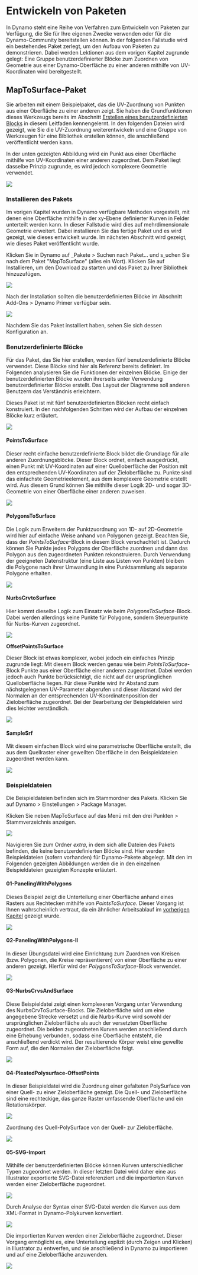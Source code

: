 # Entwickeln von Paketen

In Dynamo steht eine Reihe von Verfahren zum Entwickeln von Paketen zur Verfügung, die Sie für Ihre eigenen Zwecke verwenden oder für die Dynamo-Community bereitstellen können. In der folgenden Fallstudie wird ein bestehendes Paket zerlegt, um den Aufbau von Paketen zu demonstrieren. Dabei werden Lektionen aus dem vorigen Kapitel zugrunde gelegt: Eine Gruppe benutzerdefinierter Blöcke zum Zuordnen von Geometrie aus einer Dynamo-Oberfläche zu einer anderen mithilfe von UV-Koordinaten wird bereitgestellt.

## MapToSurface-Paket

Sie arbeiten mit einem Beispielpaket, das die UV-Zuordnung von Punkten aus einer Oberfläche zu einer anderen zeigt. Sie haben die Grundfunktionen dieses Werkzeugs bereits im Abschnitt [Erstellen eines benutzerdefinierten Blocks](../6-1\_custom-nodes/2-creating.md) in diesem Leitfaden kennengelernt. In den folgenden Dateien wird gezeigt, wie Sie die UV-Zuordnung weiterentwickeln und eine Gruppe von Werkzeugen für eine Bibliothek erstellen können, die anschließend veröffentlicht werden kann.

In der unten gezeigten Abbildung wird ein Punkt aus einer Oberfläche mithilfe von UV-Koordinaten einer anderen zugeordnet. Dem Paket liegt dasselbe Prinzip zugrunde, es wird jedoch komplexere Geometrie verwendet.

![](../images/6-2/3/uvMap.jpg)

### Installieren des Pakets

Im vorigen Kapitel wurden in Dynamo verfügbare Methoden vorgestellt, mit denen eine Oberfläche mithilfe in der xy-Ebene definierter Kurven in Felder unterteilt werden kann. In dieser Fallstudie wird dies auf mehrdimensionale Geometrie erweitert. Dabei installieren Sie das fertige Paket und es wird gezeigt, wie dieses entwickelt wurde. Im nächsten Abschnitt wird gezeigt, wie dieses Paket veröffentlicht wurde.

Klicken Sie in Dynamo auf _Pakete > Suchen nach Paket... und s_uchen Sie nach dem Paket "MapToSurface" (alles ein Wort). Klicken Sie auf Installieren, um den Download zu starten und das Paket zu Ihrer Bibliothek hinzuzufügen.

![](../images/6-2/3/developpackage-installpackage01.jpg)

Nach der Installation sollten die benutzerdefinierten Blöcke im Abschnitt Add-Ons > Dynamo Primer verfügbar sein.

![](<../images/6-2/3/develop package - install package 02 (1) (2) (2).jpg>)

Nachdem Sie das Paket installiert haben, sehen Sie sich dessen Konfiguration an.

### Benutzerdefinierte Blöcke

Für das Paket, das Sie hier erstellen, werden fünf benutzerdefinierte Blöcke verwendet. Diese Blöcke sind hier als Referenz bereits definiert. Im Folgenden analysieren Sie die Funktionen der einzelnen Blöcke. Einige der benutzerdefinierten Blöcke wurden ihrerseits unter Verwendung benutzerdefinierter Blöcke erstellt. Das Layout der Diagramme soll anderen Benutzern das Verständnis erleichtern.

Dieses Paket ist mit fünf benutzerdefinierten Blöcken recht einfach konstruiert. In den nachfolgenden Schritten wird der Aufbau der einzelnen Blöcke kurz erläutert.

![](<../images/6-2/3/develop package - custom nodes 01 (1) (1) (1).jpg>)

#### **PointsToSurface**

Dieser recht einfache benutzerdefinierte Block bildet die Grundlage für alle anderen Zuordnungsblöcke. Dieser Block ordnet, einfach ausgedrückt, einen Punkt mit UV-Koordinaten auf einer Quelloberfläche der Position mit den entsprechenden UV-Koordinaten auf der Zieloberfläche zu. Punkte sind das einfachste Geometrieelement, aus dem komplexere Geometrie erstellt wird. Aus diesem Grund können Sie mithilfe dieser Logik 2D- und sogar 3D-Geometrie von einer Oberfläche einer anderen zuweisen.

![](../images/6-2/3/developpackage-pointToSurface.jpg)

#### **PolygonsToSurface**

Die Logik zum Erweitern der Punktzuordnung von 1D- auf 2D-Geometrie wird hier auf einfache Weise anhand von Polygonen gezeigt. Beachten Sie, dass der _PointsToSurface_-Block in diesem Block verschachtelt ist. Dadurch können Sie Punkte jedes Polygons der Oberfläche zuordnen und dann das Polygon aus den zugeordneten Punkten rekonstruieren. Durch Verwendung der geeigneten Datenstruktur (eine Liste aus Listen von Punkten) bleiben die Polygone nach ihrer Umwandlung in eine Punktsammlung als separate Polygone erhalten.

![](../images/6-2/3/developpackage-polygonsToSurface.jpg)

#### **NurbsCrvtoSurface**

Hier kommt dieselbe Logik zum Einsatz wie beim _PolygonsToSurface_-Block. Dabei werden allerdings keine Punkte für Polygone, sondern Steuerpunkte für Nurbs-Kurven zugeordnet.

![](../images/6-2/3/developpackage-nurbsCrvtoSurface.jpg)

**OffsetPointsToSurface**

Dieser Block ist etwas komplexer, wobei jedoch ein einfaches Prinzip zugrunde liegt: Mit diesem Block werden genau wie beim _PointsToSurface_-Block Punkte aus einer Oberfläche einer anderen zugeordnet. Dabei werden jedoch auch Punkte berücksichtigt, die nicht auf der ursprünglichen Quelloberfläche liegen. Für diese Punkte wird ihr Abstand zum nächstgelegenen UV-Parameter abgerufen und dieser Abstand wird der Normalen an der entsprechenden UV-Koordinatenposition der Zieloberfläche zugeordnet. Bei der Bearbeitung der Beispieldateien wird dies leichter verständlich.

![](../images/6-2/3/developpackage-OffsetPointsToSurface.jpg)

#### **SampleSrf**

Mit diesem einfachen Block wird eine parametrische Oberfläche erstellt, die aus dem Quellraster einer gewellten Oberfläche in den Beispieldateien zugeordnet werden kann.

![](../images/6-2/3/developpackage-sampleSrf.jpg)

### Beispieldateien

Die Beispieldateien befinden sich im Stammordner des Pakets. Klicken Sie auf Dynamo > Einstellungen > Package Manager.

Klicken Sie neben MapToSurface auf das Menü mit den drei Punkten > Stammverzeichnis anzeigen.

![](../images/6-2/3/developpackage-examplefiles01.jpg)

Navigieren Sie zum Ordner _extra_, in dem sich alle Dateien des Pakets befinden, die keine benutzerdefinierten Blöcke sind. Hier werden Beispieldateien (sofern vorhanden) für Dynamo-Pakete abgelegt. Mit den im Folgenden gezeigten Abbildungen werden die in den einzelnen Beispieldateien gezeigten Konzepte erläutert.

#### **01-PanelingWithPolygons**

Dieses Beispiel zeigt die Unterteilung einer Oberfläche anhand eines Rasters aus Rechtecken mithilfe von _PointsToSurface_. Dieser Vorgang ist Ihnen wahrscheinlich vertraut, da ein ähnlicher Arbeitsablauf im [vorherigen Kapitel](../6-1\_custom-nodes/2-creating.md) gezeigt wurde.

![](../images/6-2/3/developpackage-samplefile01.jpg)

#### **02-PanelingWithPolygons-II**

In dieser Übungsdatei wird eine Einrichtung zum Zuordnen von Kreisen (bzw. Polygonen, die Kreise repräsentieren) von einer Oberfläche zu einer anderen gezeigt. Hierfür wird der _PolygonsToSurface_-Block verwendet.

![](../images/6-2/3/developpackage-samplefile02.jpg)

#### **03-NurbsCrvsAndSurface**

Diese Beispieldatei zeigt einen komplexeren Vorgang unter Verwendung des NurbsCrvToSurface-Blocks. Die Zieloberfläche wird um eine angegebene Strecke versetzt und die Nurbs-Kurve wird sowohl der ursprünglichen Zieloberfläche als auch der versetzten Oberfläche zugeordnet. Die beiden zugeordneten Kurven werden anschließend durch eine Erhebung verbunden, sodass eine Oberfläche entsteht, die anschließend verdickt wird. Der resultierende Körper weist eine gewellte Form auf, die den Normalen der Zieloberfläche folgt.

![](../images/6-2/3/developpackage-samplefile03.jpg)

#### **04-PleatedPolysurface-OffsetPoints**

In dieser Beispieldatei wird die Zuordnung einer gefalteten PolySurface von einer Quell- zu einer Zieloberfläche gezeigt. Die Quell- und Zieloberfläche sind eine rechteckige, das ganze Raster umfassende Oberfläche und ein Rotationskörper.

![](../images/6-2/3/developpackage-samplefile04a.jpg)

Zuordnung des Quell-PolySurface von der Quell- zur Zieloberfläche.

![](../images/6-2/3/developpackage-samplefile04b.jpg)

#### **05-SVG-Import**

Mithilfe der benutzerdefinierten Blöcke können Kurven unterschiedlicher Typen zugeordnet werden. In dieser letzten Datei wird daher eine aus Illustrator exportierte SVG-Datei referenziert und die importierten Kurven werden einer Zieloberfläche zugeordnet.

![](../images/6-2/3/developpackage-samplefile05a.jpg)

Durch Analyse der Syntax einer SVG-Datei werden die Kurven aus dem XML-Format in Dynamo-Polykurven konvertiert.

![](../images/6-2/3/developpackage-samplefile05b.jpg)

Die importierten Kurven werden einer Zieloberfläche zugeordnet. Dieser Vorgang ermöglicht es, eine Unterteilung explizit (durch Zeigen und Klicken) in Illustrator zu entwerfen, und sie anschließend in Dynamo zu importieren und auf eine Zieloberfläche anzuwenden.

![](../images/6-2/3/developpackage-samplefile05c.jpg)
